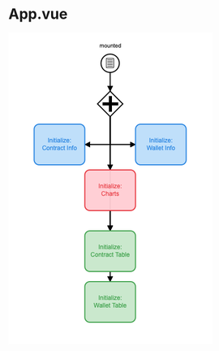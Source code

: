 # App.vue

![App.ve Process Model (BPMN)](../../../../Design/assests/architeture/app-component-vue.png "App.ve Process Model (BPMN)")
